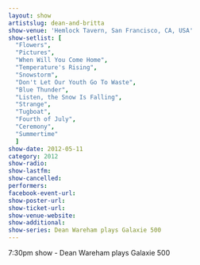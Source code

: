 ```yaml
---
layout: show
artistslug: dean-and-britta
show-venue: 'Hemlock Tavern, San Francisco, CA, USA'
show-setlist: [
  "Flowers",
  "Pictures",
  "When Will You Come Home",
  "Temperature's Rising",
  "Snowstorm",
  "Don't Let Our Youth Go To Waste",
  "Blue Thunder",
  "Listen, the Snow Is Falling",
  "Strange",
  "Tugboat",
  "Fourth of July",
  "Ceremony",
  "Summertime"
  ]
show-date: 2012-05-11
category: 2012
show-radio: 
show-lastfm: 
show-cancelled: 
performers: 
facebook-event-url: 
show-poster-url: 
show-ticket-url: 
show-venue-website: 
show-additional:
show-series: Dean Wareham plays Galaxie 500
---
```


7:30pm show - Dean Wareham plays Galaxie 500